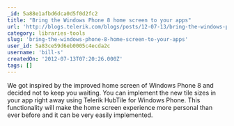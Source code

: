 ```yaml
---
_id: 5a88e1afbd6dca0d5f0d2fc2
title: "Bring the Windows Phone 8 home screen to your apps"
url: 'http://blogs.telerik.com/blogs/posts/12-07-13/bring-the-windows-phone-8-home-screen-to-your-apps.aspx'
category: libraries-tools
slug: 'bring-the-windows-phone-8-home-screen-to-your-apps'
user_id: 5a83ce59d6eb0005c4ecda2c
username: 'bill-s'
createdOn: '2012-07-13T07:20:26.000Z'
tags: []
---
```


We got inspired by the improved home screen of Windows Phone 8
and decided not to keep you waiting. You can implement the new tile sizes in your app right away using Telerik HubTile for Windows Phone. This functionality will make the home screen experience more personal than ever before and it can be very easily implemented. 
